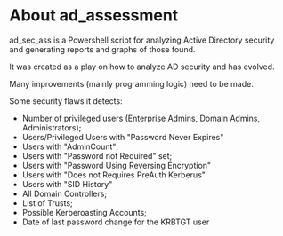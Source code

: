 # About ad_assessment
ad_sec_ass is a Powershell script for analyzing Active Directory security and generating reports and graphs of those found.

It was created as a play on how to analyze AD security and has evolved.

Many improvements (mainly programming logic) need to be made.

Some security flaws it detects:
  - Number of privileged users (Enterprise Admins, Domain Admins, Administrators);
  - Users/Privileged Users with "Password Never Expires"
  - Users with "AdminCount";
  - Users with "Password not Required" set;
  - Users with "Password Using Reversing Encryption"
  - Users with "Does not Requires PreAuth Kerberus"
  - Users with "SID History"
  - All Domain Controllers;
  - List of Trusts;
  - Possible Kerberoasting Accounts;
  - Date of last password change for the KRBTGT user
